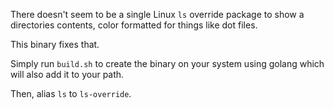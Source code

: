 There doesn't seem to be a single Linux `ls` override package to show a directories contents, color formatted for things like dot files.

This binary fixes that. 

Simply run `build.sh` to create the binary on your system using golang which will also add it to your path. 

Then, alias `ls` to `ls-override`.

